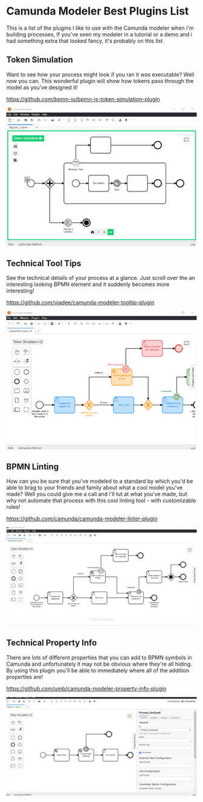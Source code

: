 # Camunda Modeler Best Plugins List

This is a list of the plugins I like to use with the Camunda modeler when i'm building processes, If you've seen my modeler in a tutorial or a demo and i had something extra that looked fancy, it's probably on this list.

## Token Simulation
Want to see how your process might look if you ran it was executable? Well now you can. This wonderful plugin will show how tokens pass through the model as you've designed it!

https://github.com/bpmn-io/bpmn-js-token-simulation-plugin

![TokenSim](./img/TokenSim.gif)

## Technical Tool Tips
See the technical details of your process at a glance. Just scroll over the an interesting looking BPMN element and it suddenly becomes more interesting!  

https://github.com/viadee/camunda-modeler-tooltip-plugin

![ToolTip](./img/TookTip.gif)

## BPMN Linting
How can you be sure that you've modeled to a standard by which you'd be able to brag to your friends and family about what a cool model you've made? Well you could give me a call and i'll tut at what you've made, but why not automate that process with this cool linting tool - with customizable rules!

https://github.com/camunda/camunda-modeler-linter-plugin

![Lint](./img/Linting.gif)

## Technical Property Info 
There are lots of different properties that you can add to BPMN symbols in Camunda and unfortunately it may not be obvious where they're all hiding. By using this plugin you'll be able to immediately where all of the addition properties are!

https://github.com/umb/camunda-modeler-property-info-plugin

![properties](./img/Properties.gif)
